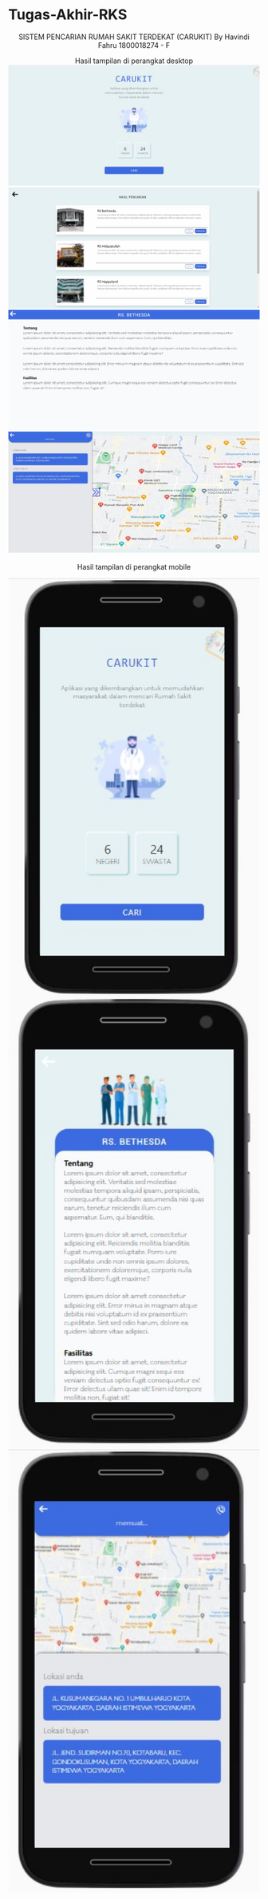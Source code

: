 # Tugas-Akhir-RKS
<center>
SISTEM PENCARIAN RUMAH SAKIT TERDEKAT (CARUKIT) By Havindi Fahru 1800018274 - F

Hasil tampilan di perangkat desktop
<br>
<img src="Carukit IMG/home_desktop.jpg" alt="tampilan desktop">
<img src="Carukit IMG/hasilPencarian_desktop.jpg" alt="hasil pencarian desktop">
<img src="Carukit IMG/info_desktop.jpg" alt="info desktop">
<img src="Carukit IMG/map_desktop.jpg" alt="map desktop">
<br>
<br>
Hasil tampilan di perangkat mobile
<br>
<div style="display: flex; justify-content: center; flex-direction: column">
<img src="Carukit IMG/home_mobile.jpg" alt="home mobile>

<img src="Carukit IMG/hasilPencarian_mobile.jpg" alt="hasil pencarian mobile">

<img src="Carukit IMG/info_mobile.jpg" alt="info mobile">

<img src="Carukit IMG/map_mobile.jpg" alt="map mobile">
</div>
